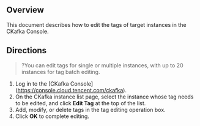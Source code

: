 ## Overview
This document describes how to edit the tags of target instances in the CKafka Console.

## Directions
>?You can edit tags for single or multiple instances, with up to 20 instances for tag batch editing.

1. Log in to the [CKafka Console] (https://console.cloud.tencent.com/ckafka).
2. On the CKafka instance list page, select the instance whose tag needs to be edited, and click **Edit Tag** at the top of the list.
3. Add, modify, or delete tags in the tag editing operation box.
4. Click **OK** to complete editing.
